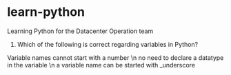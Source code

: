 # learn-python
Learning Python for the Datacenter Operation team 


1) Which of the following is correct regarding variables in Python?

Variable names cannot start with a number \n
no need to declare a datatype in the variable \n
a variable name can be started with _underscore


